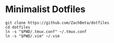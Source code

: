 Minimalist Dotfiles
=======
```
git clone https://github.com/ZachBeta/dotfiles
cd dotfiles
ln -s "$PWD/.tmux.conf" ~/.tmux.conf
ln -s "$PWD/.vim" ~/.vim
```
